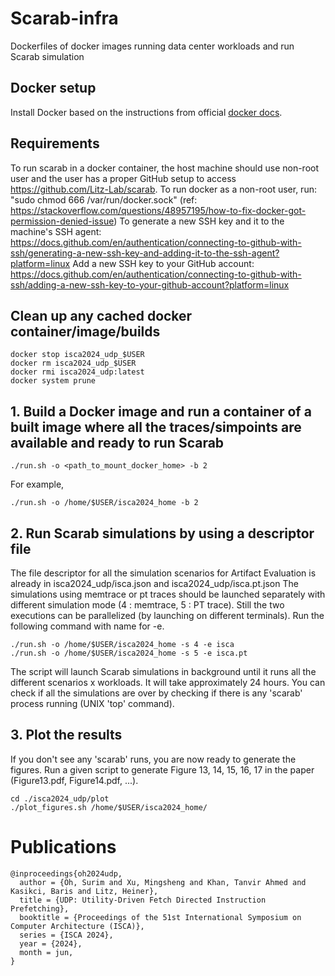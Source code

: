 # Scarab-infra
Dockerfiles of docker images running data center workloads and run Scarab simulation

## Docker setup
Install Docker based on the instructions from official [docker docs](https://docs.docker.com/engine/install/).

## Requirements
To run scarab in a docker container, the host machine should use non-root user and the user has a proper GitHub setup to access https://github.com/Litz-Lab/scarab.
To run docker as a non-root user, run: "sudo chmod 666 /var/run/docker.sock" (ref: https://stackoverflow.com/questions/48957195/how-to-fix-docker-got-permission-denied-issue)
To generate a new SSH key and it to the machine's SSH agent: https://docs.github.com/en/authentication/connecting-to-github-with-ssh/generating-a-new-ssh-key-and-adding-it-to-the-ssh-agent?platform=linux
Add a new SSH key to your GitHub account: https://docs.github.com/en/authentication/connecting-to-github-with-ssh/adding-a-new-ssh-key-to-your-github-account?platform=linux

## Clean up any cached docker container/image/builds
```
docker stop isca2024_udp_$USER
docker rm isca2024_udp_$USER
docker rmi isca2024_udp:latest
docker system prune
```

## 1. Build a Docker image and run a container of a built image where all the traces/simpoints are available and ready to run Scarab
```
./run.sh -o <path_to_mount_docker_home> -b 2
```
For example,
```
./run.sh -o /home/$USER/isca2024_home -b 2
```

## 2. Run Scarab simulations by using a descriptor file
The file descriptor for all the simulation scenarios for Artifact Evaluation is already in isca2024_udp/isca.json and isca2024_udp/isca.pt.json
The simulations using memtrace or pt traces should be launched separately with different simulation mode (4 : memtrace, 5 : PT trace). Still the two executions can be parallelized (by launching on different terminals).
Run the following command with <experiment> name for -e.
```
./run.sh -o /home/$USER/isca2024_home -s 4 -e isca
./run.sh -o /home/$USER/isca2024_home -s 5 -e isca.pt
```

The script will launch Scarab simulations in background until it runs all the different scenarios x workloads. It will take approximately 24 hours. You can check if all the simulations are over by checking if there is any 'scarab' process running (UNIX 'top' command).

## 3. Plot the results
If you don't see any 'scarab' runs, you are now ready to generate the figures.
Run a given script to generate Figure 13, 14, 15, 16, 17 in the paper (Figure13.pdf, Figure14.pdf, ...).

```
cd ./isca2024_udp/plot
./plot_figures.sh /home/$USER/isca2024_home/
```

# Publications

```
@inproceedings{oh2024udp,
  author = {Oh, Surim and Xu, Mingsheng and Khan, Tanvir Ahmed and Kasikci, Baris and Litz, Heiner},
  title = {UDP: Utility-Driven Fetch Directed Instruction Prefetching},
  booktitle = {Proceedings of the 51st International Symposium on Computer Architecture (ISCA)},
  series = {ISCA 2024},
  year = {2024},
  month = jun,
}
```
